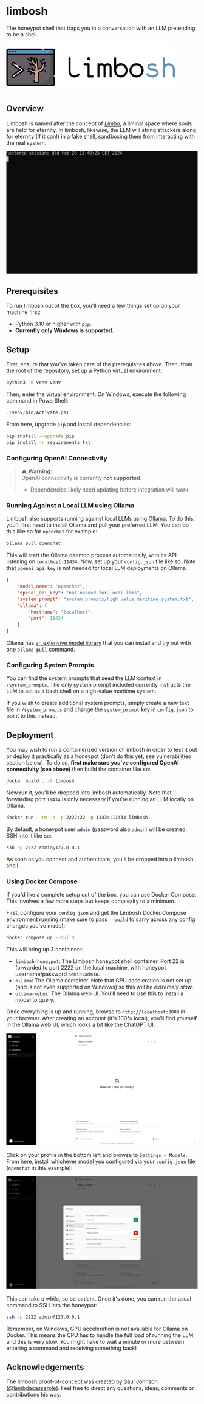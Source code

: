# limbosh
The honeypot shell that traps you in a conversation with an LLM pretending to be a shell.

![Logo](logo/png/logo-with-text/128.png)

## Overview
Limbosh is named after the concept of [_Limbo_](https://en.wikipedia.org/wiki/Limbo), a liminal space where souls are held for eternity. In limbosh, likewise, the LLM will string attackers along for eternity (if it can!) in a fake shell, sandboxing them from interacting with the real system.

![Screencast](screencast.svg)

## Prerequisites
To run limbosh out of the box, you'll need a few things set up on your machine first:

* Python 3.10 or higher with `pip`.
* **Currently only Windows is supported.**
<!-- * An OpenAI API key (get one [here](https://platform.openai.org))  -->

## Setup
First, ensure that you've taken care of the prerequisites above. Then, from the root of the repository, set up a Python virtual environment:

```bash
python3 -m venv venv
```

Then, enter the virtual environment. On Windows, execute the following command in PowerShell:

```powershell
./venv/bin/Activate.ps1
```

<!-- From bash on Mac or Linux, run:

```bash
. venv/bin/activate
``` -->

From here, upgrade `pip` and install dependencies:

```bash
pip install --upgrade pip
pip install -r requirements.txt
```

### Configuring OpenAI Connectivity
> ⚠️ **Warning:**  
> OpenAI connectivity is currently **not supported**.  
> - Dependencies likely need updating before integration will work. 


<!-- 
The most performant way to run Limbosh is by outsourcing running the LLM to the OpenAI API.

If you want to do this, you'll need to start by signing in to your [OpenAI platform account](https://platform.openai.com`), charging your account with credits, and creating an API key.

First, copy the `config.json.example` file to `config.json`. Do not commit thie new file to source control (it's in `.gitignore` because it will contain your secret API key).

```bash
cp config.json.example config.json
``` -->
<!-- 
Now, open up `config.json` in your favourite text editor and paste your API key in place of `<your_api_key_here>`. Set the `model` field to either:

* `gpt-3.5-turbo` for GPT 3.5 (faster and cheaper, not as convincing)
* `gpt-4` for GPT 4.0 (slower and more expensive but with very convincing output)

You're now ready to run the program! Either call the script with Python directly (make sure you're in your virtual environment): -->

<!-- ```bash
python3 limbosh.py
``` -->

<!-- Or alternatively (on Mac or Linux), use the shortcut: -->

<!-- ```bash
# chmod u+x limbosh
./limbosh
``` -->

### Running Against a Local LLM using Ollama
Limbosh also supports running against local LLMs using [Ollama](https://ollama.com/). To do this, you'll first need to install Ollama and pull your preferred LLM. You can do this like so for `openchat` for example:

```bash
ollama pull openchat
```

This will start the Ollama daemon process automatically, with its API listening on `localhost:11434`. Now, set up your `config.json` file like so. Note that `openai_api_key` is not needed for local LLM deployments on Ollama.

```json
{
    "model_name": "openchat",
    "openai_api_key": "not-needed-for-local-llms",
    "system_prompt": "system_prompts/high_value_maritime_system.txt",
    "ollama": {
        "hostname": "localhost",
        "port": 11434
    }
}
```

Ollama has [an extensive model library](https://ollama.com/library) that you can install and try out with one `ollama pull` command.

### Configuring System Prompts
You can find the system prompts that seed the LLM context in `/system_prompts`. The only system prompt included currently instructs the LLM to act as a bash shell on a high-value maritime system.

If you wish to create additional system prompts, simply create a new text file in `/system_prompts` and change the `system_prompt` key in `config.json` to point to this instead.

## Deployment
You may wish to run a containerized version of limbosh in order to test it out or deploy it practically as a honeypot (don't do this yet, see vulnerabilities section below). To do so, **first make sure you've configured OpenAI connectivity (see above)** then build the container like so:

```bash
docker build . -t limbosh
```

Now run it, you'll be dropped into limbosh automatically. Note that forwarding port `11434` is only necessary if you're running an LLM locally on Ollama:

```bash
docker run --rm -d -p 2222:22 -p 11434:11434 limbosh
```

By default, a honeypot user `admin` (password also `admin`) will be created. SSH into it like so:

```bash
ssh -p 2222 admin@127.0.0.1
```

As soon as you connect and authenticate, you'll be dropped into a limbosh shell.

### Using Docker Compose
If you'd like a complete setup out of the box, you can use Docker Compose. This involves a few more steps but keeps complexity to a minimum.

First, configure your `config.json` and get the Limbosh Docker Compose environment running (make sure to pass `--build` to carry across any config changes you've made):

```bash
docker compose up --build
```

This will bring up 3 containers:

* `limbosh-honeypot`: The Limbosh honeypot shell container. Port 22 is forwarded to port 2222 on the local machine, with honeypot username/password `admin:admin`.
* `ollama`: The Ollama container. Note that GPU acceleration is not set up (and is not even supported on Windows) so this will be _extremely slow_.
* `ollama-webui`: The Ollama web UI. You'll need to use this to install a model to query.

Once everything is up and running, browse to `http://localhost:3000` in your browser. After creating an account (it's 100% local), you'll find yourself in the Ollama web UI, which looks a bit like the ChatGPT UI.

![The Ollama web UI](screenshots/ollama_web_ui.png)

Click on your profile in the bottom left and browse to `Settings > Models`. From here, install whichever model you configured via your `config.json` file (`openchat` in this example):

![Downloading a model in the Ollama web UI](screenshots/ollama_web_ui_dl_model.png)

This can take a while, so be patient. Once it's done, you can run the usual command to SSH into the honeypot:

```bash
ssh -p 2222 admin@127.0.0.1
```

Remember, on Windows, GPU acceleration is not available for Ollama on Docker. This means the CPU has to handle the full load of running the LLM, and this is very slow. You might have to wait a minute or more between entering a command and receiving something back!

## Acknowledgements
The limbosh proof-of-concept was created by Saul Johnson ([@lambdacasserole](https://github.com/lambdacasserole)). Feel free to direct any questions, ideas, comments or contributions his way.
